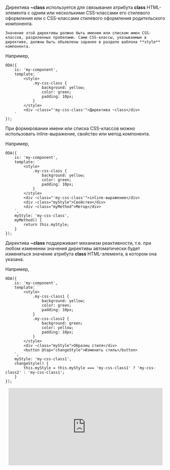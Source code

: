 ﻿Директива **~class** используется для связывания атрибута **class** HTML-элемента с одним или несколькими CSS-классами его стилевого оформления или с CSS-классами стилевого оформления родительского компонента.

```info_md
Значение этой директивы должно быть именем или списком имен CSS-классов, разделенных пробелами. Сами CSS-классы, указываемые в директиве, должны быть объявлены заранее в разделе шаблона **style** компонента.
```

Например,

```javascript_run_edit_[my-component.js]
ODA({
    is: 'my-component',
    template: `
        <style>
            .my-css-class {
                background: yellow;
                color: green;
                padding: 10px;
            }
        </style>
        <div ~class="'my-css-class'">Директива ~class</div>
    `
});
```

При формировании имени или списка CSS-классов можно использовать inline-выражение, свойство или метод компонента.

Например,

```javascript_run_edit_[my-component.js]
ODA({
    is: 'my-component',
    template: `
        <style>
            .my-css-class {
                background: yellow;
                color: green;
                padding: 10px;
            }
        </style>
        <div ~class="'my-css-class'">inline-выражение</div>
        <div ~class="myStyle">Свойство</div>
        <div ~class="myMethod">Метод</div>
    `,
    myStyle: 'my-css-class',
    myMethod() {
        return this.myStyle;
    }
});
```

Директива **~class** поддерживает механизм реактивности, т.е. при любом изменении значения директивы автоматически будет изменяться значение атрибута **class** HTML-элемента, в котором она указана.

Например,

```javascript_run_edit_[my-component.js]
ODA({
    is: 'my-component',
    template: `
        <style>
            .my-css-class1 {
                background: yellow;
                color: green;
                padding: 10px;
            }
            .my-css-class2 {
                background: green;
                color: yellow;
                padding: 10px;
            }
        </style>
        <div ~class="myStyle">Образец стиля</div>
        <button @tap="changeStyle">Изменить стиль</button>
    `,
    myStyle: 'my-css-class1',
    changeStyle() {
        this.myStyle = this.myStyle === 'my-css-class1' ? 'my-css-class2' : 'my-css-class1';
    }
});
```

<div style="position:relative;padding-bottom:48%; margin:10px">
    <iframe src="https://www.youtube.com/embed/H43hAmTDLqM?start=0" frameborder="0" allow="accelerometer; autoplay; encrypted-media; gyroscope; picture-in-picture" allowfullscreen
    	style="position:absolute;width:100%;height:100%;"></iframe>
</div>

